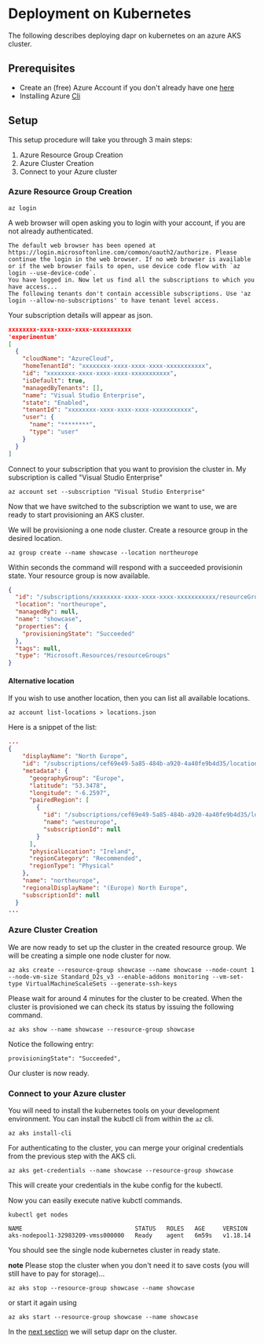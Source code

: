 # Deployment on Kubernetes

The following describes deploying dapr on kubernetes on an azure AKS cluster.

## Prerequisites

* Create an (free) Azure Account if you don't already have one [here](https://azure.microsoft.com/en-us/)
* Installing Azure [Cli](https://docs.microsoft.com/en-us/cli/azure/install-azure-cli)

## Setup

This setup procedure will take you through 3 main steps:

1. Azure Resource Group Creation
2. Azure Cluster Creation
3. Connect to your Azure cluster

### Azure Resource Group Creation

```
az login
```

A web browser will open asking you to login with your account, if you are not already authenticated.

```
The default web browser has been opened at https://login.microsoftonline.com/common/oauth2/authorize. Please continue the login in the web browser. If no web browser is available or if the web browser fails to open, use device code flow with `az login --use-device-code`.
You have logged in. Now let us find all the subscriptions to which you have access...
The following tenants don't contain accessible subscriptions. Use 'az login --allow-no-subscriptions' to have tenant level access.
```

Your subscription details will appear as json.

```json
xxxxxxxx-xxxx-xxxx-xxxx-xxxxxxxxxxx
'experimentum'
[
  {
    "cloudName": "AzureCloud",
    "homeTenantId": "xxxxxxxx-xxxx-xxxx-xxxx-xxxxxxxxxxx",
    "id": "xxxxxxxx-xxxx-xxxx-xxxx-xxxxxxxxxxx",
    "isDefault": true,
    "managedByTenants": [],
    "name": "Visual Studio Enterprise",
    "state": "Enabled",
    "tenantId": "xxxxxxxx-xxxx-xxxx-xxxx-xxxxxxxxxxx",
    "user": {
      "name": "********",
      "type": "user"
    }
  }
]
```

Connect to your subscription that you want to provision the cluster in. My subscription is called "Visual Studio Enterprise"

```
az account set --subscription "Visual Studio Enterprise"
```

Now that we have switched to the subscription we want to use, we are ready to start provisioning an AKS cluster.

We will be provisioning a one node cluster.
Create a resource group in the desired location.

```
az group create --name showcase --location northeurope
```

Within seconds the command will respond with a succeeded provisionin state. Your resource group is now available.

```json
{
  "id": "/subscriptions/xxxxxxxx-xxxx-xxxx-xxxx-xxxxxxxxxxx/resourceGroups/showcase",
  "location": "northeurope",
  "managedBy": null,
  "name": "showcase",
  "properties": {
    "provisioningState": "Succeeded"
  },
  "tags": null,
  "type": "Microsoft.Resources/resourceGroups"
}
```

#### Alternative location

If you wish to use another location, then you can list all available locations.

```
az account list-locations > locations.json
```

Here is a snippet of the list:

```json
...
{
    "displayName": "North Europe",
    "id": "/subscriptions/cef69e49-5a85-484b-a920-4a40fe9b4d35/locations/northeurope",
    "metadata": {
      "geographyGroup": "Europe",
      "latitude": "53.3478",
      "longitude": "-6.2597",
      "pairedRegion": [
        {
          "id": "/subscriptions/cef69e49-5a85-484b-a920-4a40fe9b4d35/locations/westeurope",
          "name": "westeurope",
          "subscriptionId": null
        }
      ],
      "physicalLocation": "Ireland",
      "regionCategory": "Recommended",
      "regionType": "Physical"
    },
    "name": "northeurope",
    "regionalDisplayName": "(Europe) North Europe",
    "subscriptionId": null
  }
...
```

### Azure Cluster Creation

We are now ready to set up the cluster in the created resource group. We will be creating a simple one node cluster for now.

```
az aks create --resource-group showcase --name showcase --node-count 1 --node-vm-size Standard_D2s_v3 --enable-addons monitoring --vm-set-type VirtualMachineScaleSets --generate-ssh-keys
```

Please wait for around 4 minutes for the cluster to be created. When the cluster is provisioned we can check its status by issuing the following command.

```
az aks show --name showcase --resource-group showcase
```

Notice the following entry:

```
provisioningState": "Succeeded",
```

Our cluster is now ready.

### Connect to your Azure cluster

You will need to install the kubernetes tools on your development environment. You can install the kubctl cli from within the `az` cli.

```
az aks install-cli
```

For authenticating to the cluster, you can merge your original credentials from the previous step with the AKS cli.

```
az aks get-credentials --name showcase --resource-group showcase
```

This will create your credentials in the kube config for the kubectl.

Now you can easily execute native kubctl commands.

```
kubectl get nodes

NAME                                STATUS   ROLES   AGE     VERSION
aks-nodepool1-32983209-vmss000000   Ready    agent   6m59s   v1.18.14
```

You should see the single node kubernetes cluster in ready state.

**note** Please stop the cluster when you don't need it to save costs (you will still have to pay for storage)...

```
az aks stop --resource-group showcase --name showcase
```

or start it again using

```
az aks start --resource-group showcase --name showcase
```


In the [next section](./setup-dapr.md) we will setup dapr on the cluster.



